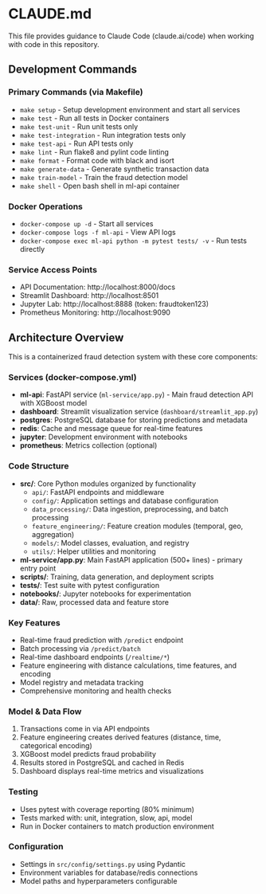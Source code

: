 # CLAUDE.md

This file provides guidance to Claude Code (claude.ai/code) when working with code in this repository.

## Development Commands

### Primary Commands (via Makefile)
- `make setup` - Setup development environment and start all services
- `make test` - Run all tests in Docker containers
- `make test-unit` - Run unit tests only
- `make test-integration` - Run integration tests only  
- `make test-api` - Run API tests only
- `make lint` - Run flake8 and pylint code linting
- `make format` - Format code with black and isort
- `make generate-data` - Generate synthetic transaction data
- `make train-model` - Train the fraud detection model
- `make shell` - Open bash shell in ml-api container

### Docker Operations
- `docker-compose up -d` - Start all services
- `docker-compose logs -f ml-api` - View API logs
- `docker-compose exec ml-api python -m pytest tests/ -v` - Run tests directly

### Service Access Points
- API Documentation: http://localhost:8000/docs
- Streamlit Dashboard: http://localhost:8501
- Jupyter Lab: http://localhost:8888 (token: fraudtoken123)
- Prometheus Monitoring: http://localhost:9090

## Architecture Overview

This is a containerized fraud detection system with these core components:

### Services (docker-compose.yml)
- **ml-api**: FastAPI service (`ml-service/app.py`) - Main fraud detection API with XGBoost model
- **dashboard**: Streamlit visualization service (`dashboard/streamlit_app.py`)
- **postgres**: PostgreSQL database for storing predictions and metadata
- **redis**: Cache and message queue for real-time features
- **jupyter**: Development environment with notebooks
- **prometheus**: Metrics collection (optional)

### Code Structure
- **src/**: Core Python modules organized by functionality
  - `api/`: FastAPI endpoints and middleware
  - `config/`: Application settings and database configuration
  - `data_processing/`: Data ingestion, preprocessing, and batch processing
  - `feature_engineering/`: Feature creation modules (temporal, geo, aggregation)
  - `models/`: Model classes, evaluation, and registry
  - `utils/`: Helper utilities and monitoring
- **ml-service/app.py**: Main FastAPI application (500+ lines) - primary entry point
- **scripts/**: Training, data generation, and deployment scripts
- **tests/**: Test suite with pytest configuration
- **notebooks/**: Jupyter notebooks for experimentation
- **data/**: Raw, processed data and feature store

### Key Features
- Real-time fraud prediction with `/predict` endpoint
- Batch processing via `/predict/batch`
- Real-time dashboard endpoints (`/realtime/*`)
- Feature engineering with distance calculations, time features, and encoding
- Model registry and metadata tracking
- Comprehensive monitoring and health checks

### Model & Data Flow
1. Transactions come in via API endpoints
2. Feature engineering creates derived features (distance, time, categorical encoding)
3. XGBoost model predicts fraud probability
4. Results stored in PostgreSQL and cached in Redis
5. Dashboard displays real-time metrics and visualizations

### Testing
- Uses pytest with coverage reporting (80% minimum)
- Tests marked with: unit, integration, slow, api, model
- Run in Docker containers to match production environment

### Configuration
- Settings in `src/config/settings.py` using Pydantic
- Environment variables for database/redis connections
- Model paths and hyperparameters configurable